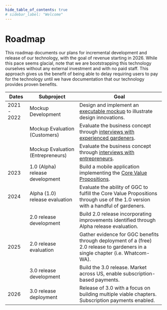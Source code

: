 ```yaml
---
hide_table_of_contents: true
# sidebar_label: "Welcome"
---
```


# Roadmap

This roadmap documents our plans for incremental development and release of our technology, with the goal of revenue starting in 2026. While this pace seems glacial, note that we are bootstrapping this technology ourselves without any external investment and with no paid staff. This approach gives us the benefit of being able to delay requiring users to pay for the technology until we have documentation that our technology provides proven benefits. 

| Dates | Subproject                        | Goal                                                                                                                                |
|------|-----------------------------------|-------------------------------------------------------------------------------------------------------------------------------------|
| 2021 - 2022 | Mockup Development                | Design and implement an [executable mockup](/docs/develop/mockup/design) to illustrate design innovations.                          | 
|      | Mockup Evaluation (Customers)     | Evaluate the business concept through [interviews with experienced gardeners](/docs/develop/mockup/customer-feedback).              |
|      | Mockup Evaluation (Entrepreneurs) | Evaluate the business concept through [interviews with entrepreneurs](/docs/develop/mockup/entrepreneur-feedback).                  | 
| 2023 | 1.0 (Alpha) release development   | Build a mobile application implementing the [Core Value Propositions](/docs/develop/alpha-release/cvp#the-core-value-propositions). |
| 2024 | Alpha (1.0) release evaluation    | Evaluate the ability of GGC to fulfill the Core Value Propositions through use of the 1.0 version with a handful of gardeners.      |
|      | 2.0 release development           | Build 2.0 release incorporating improvements identified through Alpha release evaluation.                                           | 
| 2025 | 2.0 release evaluation            | Gather evidence for GGC benefits through deployment of a (free) 2.0 release to gardeners in a single chapter (i.e. Whatcom-WA).     |
|      | 3.0 release development           | Build the 3.0 release. Market across US, enable subscription-based payments.                                                        | 
| 2026 | 3.0 release deployment            | Release of 3.0 with a focus on building multiple viable chapters. Subscription payments enabled.                                    |
